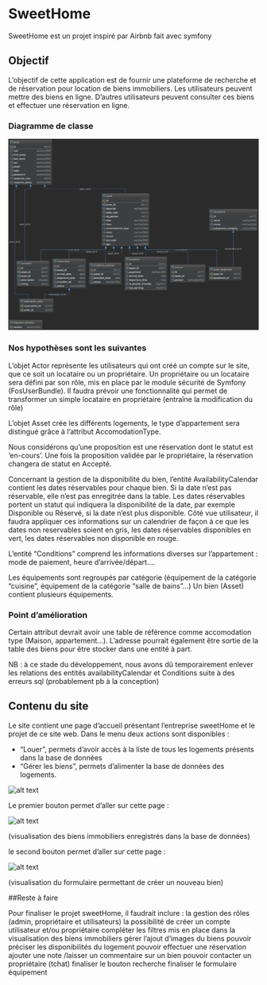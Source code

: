 # SweetHome

SweetHome est un projet inspiré par Airbnb fait avec symfony


## Objectif

L’objectif de cette application est de fournir une plateforme de recherche et de réservation pour location de biens immobiliers.
Les utilisateurs peuvent mettre des biens en ligne. D’autres utilisateurs peuvent consulter ces biens et effectuer une réservation en ligne.


### Diagramme de classe

![alt text](https://github.com/max-DIM/sweetHome/blob/develop/img/sweethome.png)


### Nos hypothèses sont les suivantes

L’objet Actor représente les utilisateurs qui ont créé un compte sur le site, que ce soit un locataire ou un propriétaire.
Un propriétaire ou un locataire sera défini par son rôle, mis en place par le module sécurité de Symfony (FosUserBundle). Il faudra prévoir une fonctionnalité qui permet de transformer un simple locataire en propriétaire (entraîne la modification du rôle)

L’objet Asset crée les différents logements, le type d’appartement sera distingué grâce à l’attribut AccomodationType.

Nous considérons qu’une proposition est une réservation dont le statut est ‘en-cours’. Une fois la proposition validée par le propriétaire, la réservation changera de statut en Accepté.

Concernant la gestion de la disponibilité du bien, l’entité AvailabilityCalendar contient les dates réservables pour chaque bien. Si la date n’est pas réservable, elle n’est pas enregitrée dans la table. Les dates réservables portent un statut qui indiquera la disponibilité de la date, par exemple Disponible ou Réservé, si la date n’est plus disponible. 
Côté vue utilisateur, il faudra appliquer ces informations sur un calendrier de façon à ce que les dates non reservables soient en gris, les dates réservables disponibles en vert, les dates réservables non disponible en rouge.

L’entité “Conditions” comprend les informations diverses sur l’appartement :  mode de paiement, heure d’arrivée/départ….


Les équipements sont regroupés par catégorie  (équipement de la catégorie “cuisine”, équipement de la catégorie “salle de bains”...) Un bien (Asset) contient plusieurs équipements.

### Point d’amélioration 

Certain attribut devrait avoir une table de référence comme accomodation type (Maison, appartement…).
L’adresse pourrait également être sortie de la table des biens pour être stocker dans une entité à part.

NB :  à ce stade du développement, nous avons dû temporairement enlever les relations des entités availabilityCalendar et Conditions suite à des erreurs sql (probablement pb à la conception)


## Contenu du site

Le site contient une page d’accueil présentant l’entreprise sweetHome et le projet de ce site web.
Dans le menu deux actions sont disponibles :
   - “Louer”, permets d’avoir accès à la liste de tous les logements présents dans la base de données
   - “Gérer les biens”, permets d’alimenter la base de données des logements.

![alt text](https://github.com/max-DIM/sweetHome/tree/develop/img/1.png)

Le premier bouton permet d’aller sur cette page :

![alt text](https://github.com/max-DIM/sweetHome/tree/develop/img/2.png)

(visualisation des biens immobiliers enregistrés dans la base de données)

le second bouton permet d’aller sur cette page :

![alt text](https://github.com/max-DIM/sweetHome/tree/develop/img/3.png)

(visualisation du formulaire permettant de créer un nouveau bien)

##Reste à faire

Pour finaliser le projet sweetHome, il faudrait inclure :
la gestion des rôles (admin, propriétaire et utilisateurs)
la possibilité de créer un compte utilisateur et/ou propriétaire
compléter les filtres mis en place dans la visualisation des biens immobiliers
gérer l’ajout d’images du biens
pouvoir préciser les disponibilités du logement
pouvoir effectuer une réservation
ajouter une note /laisser un commentaire sur un bien
pouvoir contacter un propriétaire (tchat)
finaliser le bouton recherche
finaliser le formulaire équipement

